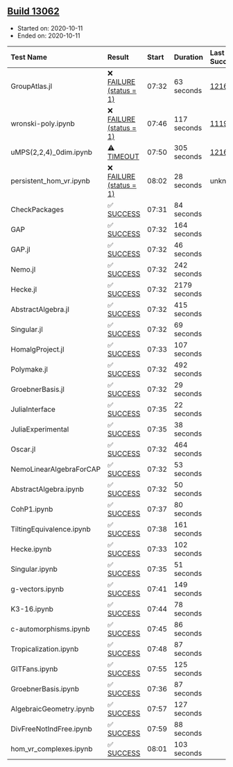 ## [Build 13062](https://oscarci.mathematik.uni-kl.de/job/oscar/13062/)

* Started on: 2020-10-11
* Ended on: 2020-10-11

| Test Name    | Result | Start | Duration | Last Success | First Failure |
|:-------------|:-------|:------|:---------|:-------------|:--------------|
| GroupAtlas.jl | ❌ [FAILURE (status = 1)](https://oscarci.mathematik.uni-kl.de/job/oscar/13062/artifact/logs/build-13062/GroupAtlas.jl.log) | 07:32 | 63 seconds | [12167](https://oscarci.mathematik.uni-kl.de/job/oscar/12167/) | [12168](https://oscarci.mathematik.uni-kl.de/job/oscar/12168/) |
| wronski-poly.ipynb | ❌ [FAILURE (status = 1)](https://oscarci.mathematik.uni-kl.de/job/oscar/13062/artifact/logs/build-13062/wronski-poly.ipynb.log) | 07:46 | 117 seconds | [11192](https://oscarci.mathematik.uni-kl.de/job/oscar/11192/) | [11193](https://oscarci.mathematik.uni-kl.de/job/oscar/11193/) |
| uMPS(2,2,4)_0dim.ipynb | ⚠ [TIMEOUT](https://oscarci.mathematik.uni-kl.de/job/oscar/13062/artifact/logs/build-13062/uMPS-2-2-4-_0dim.ipynb.log) | 07:50 | 305 seconds | [12167](https://oscarci.mathematik.uni-kl.de/job/oscar/12167/) | [12168](https://oscarci.mathematik.uni-kl.de/job/oscar/12168/) |
| persistent_hom_vr.ipynb | ❌ [FAILURE (status = 1)](https://oscarci.mathematik.uni-kl.de/job/oscar/13062/artifact/logs/build-13062/persistent_hom_vr.ipynb.log) | 08:02 | 28 seconds | unknown | unknown |
| CheckPackages | ✅ [SUCCESS](https://oscarci.mathematik.uni-kl.de/job/oscar/13062/artifact/logs/build-13062/CheckPackages.log) | 07:31 | 84 seconds |  |  |
| GAP | ✅ [SUCCESS](https://oscarci.mathematik.uni-kl.de/job/oscar/13062/artifact/logs/build-13062/GAP.log) | 07:32 | 164 seconds |  |  |
| GAP.jl | ✅ [SUCCESS](https://oscarci.mathematik.uni-kl.de/job/oscar/13062/artifact/logs/build-13062/GAP.jl.log) | 07:32 | 46 seconds |  |  |
| Nemo.jl | ✅ [SUCCESS](https://oscarci.mathematik.uni-kl.de/job/oscar/13062/artifact/logs/build-13062/Nemo.jl.log) | 07:32 | 242 seconds |  |  |
| Hecke.jl | ✅ [SUCCESS](https://oscarci.mathematik.uni-kl.de/job/oscar/13062/artifact/logs/build-13062/Hecke.jl.log) | 07:32 | 2179 seconds |  |  |
| AbstractAlgebra.jl | ✅ [SUCCESS](https://oscarci.mathematik.uni-kl.de/job/oscar/13062/artifact/logs/build-13062/AbstractAlgebra.jl.log) | 07:32 | 415 seconds |  |  |
| Singular.jl | ✅ [SUCCESS](https://oscarci.mathematik.uni-kl.de/job/oscar/13062/artifact/logs/build-13062/Singular.jl.log) | 07:32 | 69 seconds |  |  |
| HomalgProject.jl | ✅ [SUCCESS](https://oscarci.mathematik.uni-kl.de/job/oscar/13062/artifact/logs/build-13062/HomalgProject.jl.log) | 07:33 | 107 seconds |  |  |
| Polymake.jl | ✅ [SUCCESS](https://oscarci.mathematik.uni-kl.de/job/oscar/13062/artifact/logs/build-13062/Polymake.jl.log) | 07:32 | 492 seconds |  |  |
| GroebnerBasis.jl | ✅ [SUCCESS](https://oscarci.mathematik.uni-kl.de/job/oscar/13062/artifact/logs/build-13062/GroebnerBasis.jl.log) | 07:32 | 29 seconds |  |  |
| JuliaInterface | ✅ [SUCCESS](https://oscarci.mathematik.uni-kl.de/job/oscar/13062/artifact/logs/build-13062/JuliaInterface.log) | 07:35 | 22 seconds |  |  |
| JuliaExperimental | ✅ [SUCCESS](https://oscarci.mathematik.uni-kl.de/job/oscar/13062/artifact/logs/build-13062/JuliaExperimental.log) | 07:35 | 38 seconds |  |  |
| Oscar.jl | ✅ [SUCCESS](https://oscarci.mathematik.uni-kl.de/job/oscar/13062/artifact/logs/build-13062/Oscar.jl.log) | 07:32 | 464 seconds |  |  |
| NemoLinearAlgebraForCAP | ✅ [SUCCESS](https://oscarci.mathematik.uni-kl.de/job/oscar/13062/artifact/logs/build-13062/NemoLinearAlgebraForCAP.log) | 07:32 | 53 seconds |  |  |
| AbstractAlgebra.ipynb | ✅ [SUCCESS](https://oscarci.mathematik.uni-kl.de/job/oscar/13062/artifact/logs/build-13062/AbstractAlgebra.ipynb.log) | 07:32 | 50 seconds |  |  |
| CohP1.ipynb | ✅ [SUCCESS](https://oscarci.mathematik.uni-kl.de/job/oscar/13062/artifact/logs/build-13062/CohP1.ipynb.log) | 07:37 | 80 seconds |  |  |
| TiltingEquivalence.ipynb | ✅ [SUCCESS](https://oscarci.mathematik.uni-kl.de/job/oscar/13062/artifact/logs/build-13062/TiltingEquivalence.ipynb.log) | 07:38 | 161 seconds |  |  |
| Hecke.ipynb | ✅ [SUCCESS](https://oscarci.mathematik.uni-kl.de/job/oscar/13062/artifact/logs/build-13062/Hecke.ipynb.log) | 07:33 | 102 seconds |  |  |
| Singular.ipynb | ✅ [SUCCESS](https://oscarci.mathematik.uni-kl.de/job/oscar/13062/artifact/logs/build-13062/Singular.ipynb.log) | 07:35 | 51 seconds |  |  |
| g-vectors.ipynb | ✅ [SUCCESS](https://oscarci.mathematik.uni-kl.de/job/oscar/13062/artifact/logs/build-13062/g-vectors.ipynb.log) | 07:41 | 149 seconds |  |  |
| K3-16.ipynb | ✅ [SUCCESS](https://oscarci.mathematik.uni-kl.de/job/oscar/13062/artifact/logs/build-13062/K3-16.ipynb.log) | 07:44 | 78 seconds |  |  |
| c-automorphisms.ipynb | ✅ [SUCCESS](https://oscarci.mathematik.uni-kl.de/job/oscar/13062/artifact/logs/build-13062/c-automorphisms.ipynb.log) | 07:45 | 86 seconds |  |  |
| Tropicalization.ipynb | ✅ [SUCCESS](https://oscarci.mathematik.uni-kl.de/job/oscar/13062/artifact/logs/build-13062/Tropicalization.ipynb.log) | 07:48 | 87 seconds |  |  |
| GITFans.ipynb | ✅ [SUCCESS](https://oscarci.mathematik.uni-kl.de/job/oscar/13062/artifact/logs/build-13062/GITFans.ipynb.log) | 07:55 | 125 seconds |  |  |
| GroebnerBasis.ipynb | ✅ [SUCCESS](https://oscarci.mathematik.uni-kl.de/job/oscar/13062/artifact/logs/build-13062/GroebnerBasis.ipynb.log) | 07:36 | 87 seconds |  |  |
| AlgebraicGeometry.ipynb | ✅ [SUCCESS](https://oscarci.mathematik.uni-kl.de/job/oscar/13062/artifact/logs/build-13062/AlgebraicGeometry.ipynb.log) | 07:57 | 127 seconds |  |  |
| DivFreeNotIndFree.ipynb | ✅ [SUCCESS](https://oscarci.mathematik.uni-kl.de/job/oscar/13062/artifact/logs/build-13062/DivFreeNotIndFree.ipynb.log) | 07:59 | 88 seconds |  |  |
| hom_vr_complexes.ipynb | ✅ [SUCCESS](https://oscarci.mathematik.uni-kl.de/job/oscar/13062/artifact/logs/build-13062/hom_vr_complexes.ipynb.log) | 08:01 | 103 seconds |  |  |
